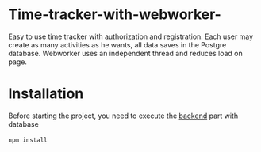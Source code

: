 # Time-tracker-with-webworker-
Easy to use time tracker with authorization and registration. Each user may create as many activities as he wants, all data saves in the Postgre database. Webworker uses an independent thread and reduces load on page.
# Installation
Before starting the project, you need to execute the <a href="https://github.com/Vladyslav0060/Time-tracker-backend" target="_blank">backend</a> part with database<br/><br/>
<code>npm install</code>
